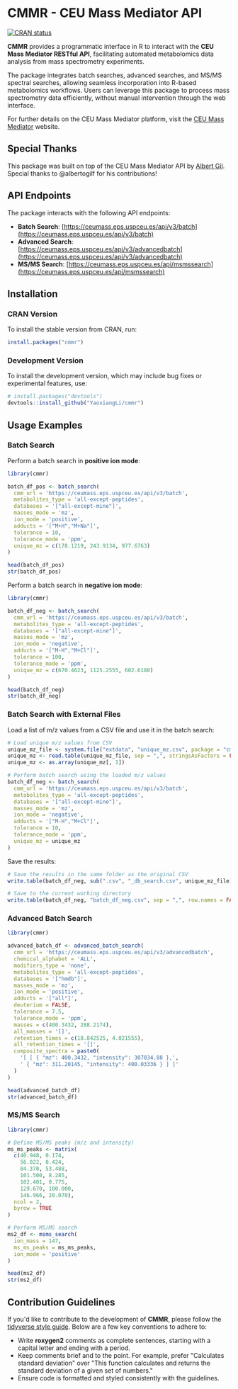 
# CMMR - CEU Mass Mediator API

<!-- badges: start -->
[![CRAN status](https://www.r-pkg.org/badges/version/cmmr)](https://cran.r-project.org/package=cmmr)
<!-- badges: end -->

**CMMR** provides a programmatic interface in R to interact with the **CEU Mass Mediator RESTful API**, facilitating automated metabolomics data analysis from mass spectrometry experiments. 

The package integrates batch searches, advanced searches, and MS/MS spectral searches, allowing seamless incorporation into R-based metabolomics workflows. Users can leverage this package to process mass spectrometry data efficiently, without manual intervention through the web interface.

For further details on the CEU Mass Mediator platform, visit the [CEU Mass Mediator](https://ceumass.eps.uspceu.es/) website.

## Special Thanks

This package was built on top of the CEU Mass Mediator API by [Albert Gil](https://github.com/albertogilf/ceuMassMediator). Special thanks to @albertogilf for his contributions!

## API Endpoints

The package interacts with the following API endpoints:

- **Batch Search**: [https://ceumass.eps.uspceu.es/api/v3/batch](https://ceumass.eps.uspceu.es/api/v3/batch)
- **Advanced Search**: [https://ceumass.eps.uspceu.es/api/v3/advancedbatch](https://ceumass.eps.uspceu.es/api/v3/advancedbatch)
- **MS/MS Search**: [https://ceumass.eps.uspceu.es/api/msmssearch](https://ceumass.eps.uspceu.es/api/msmssearch)

## Installation

### CRAN Version

To install the stable version from CRAN, run:

```r
install.packages("cmmr")
```

### Development Version

To install the development version, which may include bug fixes or experimental features, use:

```r
# install.packages("devtools")
devtools::install_github("YaoxiangLi/cmmr")
```

## Usage Examples

### Batch Search

Perform a batch search in **positive ion mode**:

```r
library(cmmr)

batch_df_pos <- batch_search(
  cmm_url = 'https://ceumass.eps.uspceu.es/api/v3/batch',
  metabolites_type = 'all-except-peptides',
  databases = '["all-except-mine"]',
  masses_mode = 'mz',
  ion_mode = 'positive',
  adducts = '["M+H","M+Na"]',
  tolerance = 10,
  tolerance_mode = 'ppm',
  unique_mz = c(178.1219, 243.9134, 977.6763)
)

head(batch_df_pos)
str(batch_df_pos)
```

Perform a batch search in **negative ion mode**:

```r
library(cmmr)

batch_df_neg <- batch_search(
  cmm_url = 'https://ceumass.eps.uspceu.es/api/v3/batch',
  metabolites_type = 'all-except-peptides',
  databases = '["all-except-mine"]',
  masses_mode = 'mz',
  ion_mode = 'negative',
  adducts = '["M-H","M+Cl"]',
  tolerance = 100,
  tolerance_mode = 'ppm',
  unique_mz = c(670.4623, 1125.2555, 602.6180)
)

head(batch_df_neg)
str(batch_df_neg)
```

### Batch Search with External Files

Load a list of m/z values from a CSV file and use it in the batch search:

```r
# Load unique m/z values from CSV
unique_mz_file <- system.file("extdata", "unique_mz.csv", package = "cmmr")
unique_mz <- read.table(unique_mz_file, sep = ",", stringsAsFactors = FALSE, header = FALSE)
unique_mz <- as.array(unique_mz[, 1])

# Perform batch search using the loaded m/z values
batch_df_neg <- batch_search(
  cmm_url = 'https://ceumass.eps.uspceu.es/api/v3/batch',
  metabolites_type = 'all-except-peptides',
  databases = '["all-except-mine"]',
  masses_mode = 'mz',
  ion_mode = 'negative',
  adducts = '["M-H","M+Cl"]',
  tolerance = 10,
  tolerance_mode = 'ppm',
  unique_mz = unique_mz
)
```

Save the results:

```r
# Save the results in the same folder as the original CSV
write.table(batch_df_neg, sub(".csv", "_db_search.csv", unique_mz_file), sep = ",", row.names = FALSE)

# Save to the current working directory
write.table(batch_df_neg, "batch_df_neg.csv", sep = ",", row.names = FALSE)
```

### Advanced Batch Search

```r
library(cmmr)

advanced_batch_df <- advanced_batch_search(
  cmm_url = 'https://ceumass.eps.uspceu.es/api/v3/advancedbatch',
  chemical_alphabet = 'ALL',
  modifiers_type = 'none',
  metabolites_type = 'all-except-peptides',
  databases = '["hmdb"]',
  masses_mode = 'mz',
  ion_mode = 'positive',
  adducts = '["all"]',
  deuterium = FALSE,
  tolerance = 7.5,
  tolerance_mode = 'ppm',
  masses = c(400.3432, 288.2174),
  all_masses = '[]',
  retention_times = c(18.842525, 4.021555),
  all_retention_times = '[]',
  composite_spectra = paste0(
    '[ [ { "mz": 400.3432, "intensity": 307034.88 },',
    ' { "mz": 311.20145, "intensity": 400.03336 } ] ]'
  )
)

head(advanced_batch_df)
str(advanced_batch_df)
```

### MS/MS Search

```r
library(cmmr)

# Define MS/MS peaks (m/z and intensity)
ms_ms_peaks <- matrix(
  c(40.948, 0.174,
    56.022, 0.424,
    84.370, 53.488,
    101.500, 8.285,
    102.401, 0.775,
    129.670, 100.000,
    146.966, 20.070),
  ncol = 2,
  byrow = TRUE
)

# Perform MS/MS search
ms2_df <- msms_search(
  ion_mass = 147, 
  ms_ms_peaks = ms_ms_peaks, 
  ion_mode = 'positive'
)

head(ms2_df)
str(ms2_df)
```

## Contribution Guidelines

If you'd like to contribute to the development of **CMMR**, please follow the [tidyverse style guide](https://style.tidyverse.org/). Below are a few key conventions to adhere to:

- Write **roxygen2** comments as complete sentences, starting with a capital letter and ending with a period.
- Keep comments brief and to the point. For example, prefer "Calculates standard deviation" over "This function calculates and returns the standard deviation of a given set of numbers."
- Ensure code is formatted and styled consistently with the guidelines.
